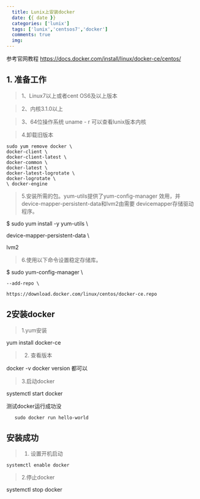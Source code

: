 ```yaml
---
  title: Lunix上安装docker
  date: {{ date }}   
  categories: ['lunix'] 
  tags: ['lunix','centsos7','docker']       
  comments: true    
  img:             
---
```

参考官网教程
https://docs.docker.com/install/linux/docker-ce/centos/
## 	1. 准备工作


 >1、Linux7以上或者cent OS6及以上版本
 
 >2、内核3.1.0以上
 
 >3、64位操作系统
uname - r 可以查看lunix版本内核

>4.卸载旧版本
```
sudo yum remove docker \
docker-client \ 
docker-client-latest \
docker-common \
docker-latest \
docker-latest-logrotate \
docker-logrotate \
\ docker-engine
 ```
>5.安装所需的包。yum-utils提供了yum-config-manager 效用，并device-mapper-persistent-data和lvm2由需要 devicemapper存储驱动程序。

$ sudo yum install -y yum-utils \

  device-mapper-persistent-data \

  lvm2
>6.使用以下命令设置稳定存储库。

$ sudo yum-config-manager \

    --add-repo \

    https://download.docker.com/linux/centos/docker-ce.repo
	 
## 2安装docker


>1.yum安装 


yum install  docker-ce
>2. 查看版本

   docker -v    docker version 都可以
>3.启动docker
	
systemctl start docker
	 
测试docker运行成功没

       sudo docker run hello-world
        
## 安装成功

> 1. 设置开机启动


    systemctl enable docker
	 
>2.停止docker

   systemctl stop docker







